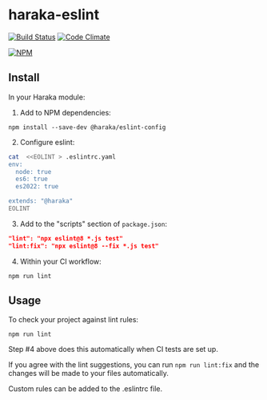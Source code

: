 # haraka-eslint

[![Build Status][ci-img]][ci-url]
[![Code Climate][clim-img]][clim-url]

[![NPM][npm-img]][npm-url]

## Install

In your Haraka module:

1. Add to NPM dependencies:

`npm install --save-dev @haraka/eslint-config`

2. Configure eslint:

```sh
cat  <<EOLINT > .eslintrc.yaml
env:
  node: true
  es6: true
  es2022: true

extends: "@haraka"
EOLINT
```

3. Add to the "scripts" section of `package.json`:

```json
"lint": "npx eslint@8 *.js test"
"lint:fix": "npx eslint@8 --fix *.js test"
```

4. Within your CI workflow:

`npm run lint`

## Usage

To check your project against lint rules:

`npm run lint`

Step #4 above does this automatically when CI tests are set up.

If you agree with the lint suggestions, you can run `npm run lint:fix` and the changes will be made to your files automatically.

Custom rules can be added to the .eslintrc file.

<!-- leave these buried at the bottom of the document -->

[ci-img]: https://github.com/haraka/haraka-eslint/actions/workflows/ci.yml/badge.svg
[ci-url]: https://github.com/haraka/haraka-eslint/actions/workflows/ci.yml
[clim-img]: https://codeclimate.com/github/haraka/haraka-eslint/badges/gpa.svg
[clim-url]: https://codeclimate.com/github/haraka/haraka-eslint
[npm-img]: https://nodei.co/npm/@haraka/eslint-config.png
[npm-url]: https://www.npmjs.com/package/@haraka/eslint-config
